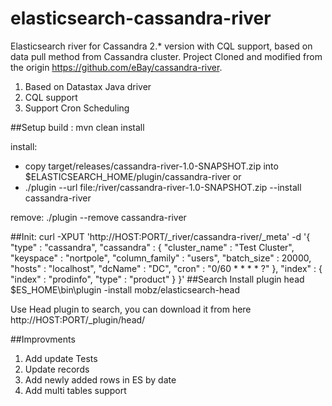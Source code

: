 elasticsearch-cassandra-river
=============================
Elasticsearch river for Cassandra 2.* version with CQL support, based on data pull method from Cassandra cluster. Project Cloned and modified from the origin https://github.com/eBay/cassandra-river. 

1. Based on Datastax Java driver
2. CQL support
3. Support Cron Scheduling

##Setup
build : mvn clean install

install:

- copy target/releases/cassandra-river-1.0-SNAPSHOT.zip into $ELASTICSEARCH_HOME/plugin/cassandra-river
  or
- ./plugin --url file:/river/cassandra-river-1.0-SNAPSHOT.zip --install cassandra-river

remove:
 ./plugin --remove cassandra-river

##Init:
    curl -XPUT 'http://HOST:PORT/_river/cassandra-river/_meta' -d '{
        "type" : "cassandra",
        "cassandra" : {
            "cluster_name" : "Test Cluster",
            "keyspace" : "nortpole",
            "column_family" : "users",
            "batch_size" : 20000,
            "hosts" : "localhost",
            "dcName" : "DC",
            "cron"  : "0/60 * * * * ?"
        },
        "index" : {
            "index" : "prodinfo",
            "type" : "product"
        }
    }'
##Search
Install plugin head
$ES_HOME\bin\plugin -install mobz/elasticsearch-head

Use Head plugin to search, you can download it from here
http://HOST:PORT/_plugin/head/


##Improvments
1. Add update Tests
2. Update records
3. Add newly added rows in ES by date
4. Add multi tables support  